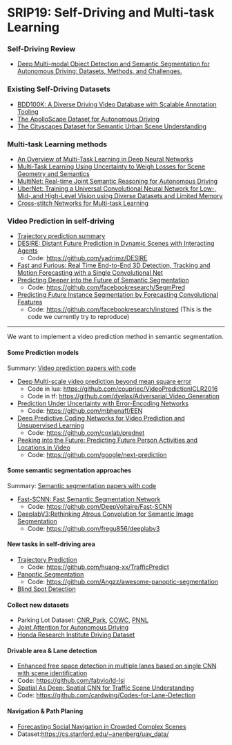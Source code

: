 # SRIP19: Self-Driving and Multi-task Learning
### Self-Driving Review
+ [Deep Multi-modal Object Detection and Semantic Segmentation for Autonomous Driving: Datasets, Methods, and Challenges.](https://arxiv.org/pdf/1902.07830.pdf)
### Existing Self-Driving Datasets
+ [BDD100K: A Diverse Driving Video Database with Scalable Annotation Tooling](https://arxiv.org/pdf/1805.04687.pdf)
+ [The ApolloScape Dataset for Autonomous Driving](https://ieeexplore.ieee.org/stamp/stamp.jsp?tp=&arnumber=8575295&tag=1)
+ [The Cityscapes Dataset for Semantic Urban Scene Understanding](https://www.cityscapes-dataset.com/wordpress/wp-content/papercite-data/pdf/cordts2016cityscapes.pdf)
### Multi-task Learning methods
+ [An Overview of Multi-Task Learning in Deep Neural Networks](https://arxiv.org/pdf/1706.05098.pdf)
+ [Multi-Task Learning Using Uncertainty to Weigh Losses for Scene Geometry and Semantics](http://openaccess.thecvf.com/content_cvpr_2018/papers/Kendall_Multi-Task_Learning_Using_CVPR_2018_paper.pdf)
+ [MultiNet: Real-time Joint Semantic Reasoning for Autonomous Driving](https://arxiv.org/pdf/1612.07695.pdf)
+ [UberNet: Training a Universal Convolutional Neural Network for Low-, Mid-,and High-Level Vision using Diverse Datasets and Limited Memory](http://openaccess.thecvf.com/content_cvpr_2017/papers/Kokkinos_Ubernet_Training_a_CVPR_2017_paper.pdf)
+ [Cross-stitch Networks for Multi-task Learning](http://openaccess.thecvf.com/content_cvpr_2017/papers/Kokkinos_Ubernet_Training_a_CVPR_2017_paper.pdf)
### Video Prediction in self-driving
+ [Trajectory prediction summary](https://github.com/xuehaouwa/Awesome-Trajectory-Prediction)
+ [DESIRE: Distant Future Prediction in Dynamic Scenes with Interacting Agents](http://openaccess.thecvf.com/content_cvpr_2017/papers/Lee_DESIRE_Distant_Future_CVPR_2017_paper.pdf)
	+ Code: https://github.com/yadrimz/DESIRE
+ [Fast and Furious: Real Time End-to-End 3D Detection, Tracking and Motion
Forecasting with a Single Convolutional Net](http://openaccess.thecvf.com/content_cvpr_2018/papers/Luo_Fast_and_Furious_CVPR_2018_paper.pdf)
+ [Predicting Deeper into the Future of Semantic Segmentation](http://openaccess.thecvf.com/content_ICCV_2017/papers/Luc_Predicting_Deeper_Into_ICCV_2017_paper.pdf)
	+ Code: https://github.com/facebookresearch/SegmPred
+ [Predicting Future Instance Segmentation by Forecasting Convolutional Features](https://arxiv.org/pdf/1803.11496.pdf)
	+ Code: https://github.com/facebookresearch/instpred (This is the code we currently try to reproduce)
----
We want to implement a video prediction method in semantic segmentation.
#### Some Prediction models
Summary: [Video prediction papers with code](https://paperswithcode.com/task/video-prediction)
+ [Deep Multi-scale video prediction beyond mean square error](https://arxiv.org/pdf/1511.05440.pdf)
	+ Code in lua: https://github.com/coupriec/VideoPredictionICLR2016 
	+ Code in tf: https://github.com/dyelax/Adversarial_Video_Generation
+ [Prediction Under Uncertainty with Error-Encoding Networks](https://arxiv.org/pdf/1711.04994.pdf)
	+ Code: https://github.com/mbhenaff/EEN
+ [Deep Predictive Coding Networks for Video Prediction and Unsupervised Learning](https://arxiv.org/pdf/1605.08104.pdf)
	+ Code: https://github.com/coxlab/prednet
+ [Peeking into the Future: Predicting Future Person Activities and Locations in Video](https://arxiv.org/pdf/1902.03748.pdf)
	+ Code: https://github.com/google/next-prediction
#### Some semantic segmentation approaches
Summary: [Semantic segmentation papers with code](https://paperswithcode.com/task/semantic-segmentation)
+ [Fast-SCNN: Fast Semantic Segmentation Network](https://arxiv.org/pdf/1902.04502.pdf)
	+ Code: https://github.com/DeepVoltaire/Fast-SCNN
+ [DeeplabV3:Rethinking Atrous Convolution for Semantic Image Segmentation](https://arxiv.org/pdf/1706.05587.pdf)
	+ Code: https://github.com/fregu856/deeplabv3
#### New tasks in self-driving area
+ [Trajectory Prediction](https://arxiv.org/pdf/1811.02146.pdf)
	+ Code: https://github.com/huang-xx/TrafficPredict
+ [Panoptic Segmentation](https://arxiv.org/pdf/1801.00868.pdf)
	+ Code: https://github.com/Angzz/awesome-panoptic-segmentation
+ [Blind Spot Detection](https://link.springer.com/article/10.1007/s42154-018-0036-6)
#### Collect new datasets
+ Parking Lot Dataset: [CNR_Park](http://cnrpark.it/), [COWC](https://gdo152.llnl.gov/cowc/), [PNNL](https://www.crcv.ucf.edu/data/ParkingLOT/)
+ [Joint Attention for Autonomous Driving](http://openaccess.thecvf.com/content_ICCV_2017_workshops/papers/w3/Rasouli_Are_They_Going_ICCV_2017_paper.pdf)
+ [Honda Research Institute Driving Dataset](http://openaccess.thecvf.com/content_cvpr_2018/papers/Ramanishka_Toward_Driving_Scene_CVPR_2018_paper.pdf)
#### Drivable area & Lane detection
+ [Enhanced free space detection in multiple lanes based on single CNN with scene identification](https://arxiv.org/pdf/1905.00941.pdf)
+ Code: https://github.com/fabvio/ld-lsi
+ [Spatial As Deep: Spatial CNN for Traffic Scene Understanding](https://arxiv.org/pdf/1712.06080.pdf)
+ Code: https://github.com/cardwing/Codes-for-Lane-Detection
#### Navigation & Path Planing
+ [Forecasting Social Navigation in Crowded Complex Scenes](https://arxiv.org/pdf/1601.00998.pdf)
+ Dataset:https://cs.stanford.edu/~anenberg/uav_data/
